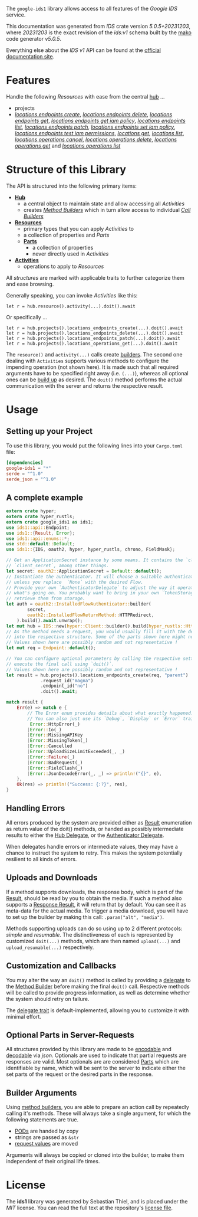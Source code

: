 <!---
DO NOT EDIT !
This file was generated automatically from 'src/generator/templates/api/README.md.mako'
DO NOT EDIT !
-->
The `google-ids1` library allows access to all features of the *Google IDS* service.

This documentation was generated from *IDS* crate version *5.0.5+20231203*, where *20231203* is the exact revision of the *ids:v1* schema built by the [mako](http://www.makotemplates.org/) code generator *v5.0.5*.

Everything else about the *IDS* *v1* API can be found at the
[official documentation site](https://cloud.google.com/).
# Features

Handle the following *Resources* with ease from the central [hub](https://docs.rs/google-ids1/5.0.5+20231203/google_ids1/IDS) ...

* projects
 * [*locations endpoints create*](https://docs.rs/google-ids1/5.0.5+20231203/google_ids1/api::ProjectLocationEndpointCreateCall), [*locations endpoints delete*](https://docs.rs/google-ids1/5.0.5+20231203/google_ids1/api::ProjectLocationEndpointDeleteCall), [*locations endpoints get*](https://docs.rs/google-ids1/5.0.5+20231203/google_ids1/api::ProjectLocationEndpointGetCall), [*locations endpoints get iam policy*](https://docs.rs/google-ids1/5.0.5+20231203/google_ids1/api::ProjectLocationEndpointGetIamPolicyCall), [*locations endpoints list*](https://docs.rs/google-ids1/5.0.5+20231203/google_ids1/api::ProjectLocationEndpointListCall), [*locations endpoints patch*](https://docs.rs/google-ids1/5.0.5+20231203/google_ids1/api::ProjectLocationEndpointPatchCall), [*locations endpoints set iam policy*](https://docs.rs/google-ids1/5.0.5+20231203/google_ids1/api::ProjectLocationEndpointSetIamPolicyCall), [*locations endpoints test iam permissions*](https://docs.rs/google-ids1/5.0.5+20231203/google_ids1/api::ProjectLocationEndpointTestIamPermissionCall), [*locations get*](https://docs.rs/google-ids1/5.0.5+20231203/google_ids1/api::ProjectLocationGetCall), [*locations list*](https://docs.rs/google-ids1/5.0.5+20231203/google_ids1/api::ProjectLocationListCall), [*locations operations cancel*](https://docs.rs/google-ids1/5.0.5+20231203/google_ids1/api::ProjectLocationOperationCancelCall), [*locations operations delete*](https://docs.rs/google-ids1/5.0.5+20231203/google_ids1/api::ProjectLocationOperationDeleteCall), [*locations operations get*](https://docs.rs/google-ids1/5.0.5+20231203/google_ids1/api::ProjectLocationOperationGetCall) and [*locations operations list*](https://docs.rs/google-ids1/5.0.5+20231203/google_ids1/api::ProjectLocationOperationListCall)




# Structure of this Library

The API is structured into the following primary items:

* **[Hub](https://docs.rs/google-ids1/5.0.5+20231203/google_ids1/IDS)**
    * a central object to maintain state and allow accessing all *Activities*
    * creates [*Method Builders*](https://docs.rs/google-ids1/5.0.5+20231203/google_ids1/client::MethodsBuilder) which in turn
      allow access to individual [*Call Builders*](https://docs.rs/google-ids1/5.0.5+20231203/google_ids1/client::CallBuilder)
* **[Resources](https://docs.rs/google-ids1/5.0.5+20231203/google_ids1/client::Resource)**
    * primary types that you can apply *Activities* to
    * a collection of properties and *Parts*
    * **[Parts](https://docs.rs/google-ids1/5.0.5+20231203/google_ids1/client::Part)**
        * a collection of properties
        * never directly used in *Activities*
* **[Activities](https://docs.rs/google-ids1/5.0.5+20231203/google_ids1/client::CallBuilder)**
    * operations to apply to *Resources*

All *structures* are marked with applicable traits to further categorize them and ease browsing.

Generally speaking, you can invoke *Activities* like this:

```Rust,ignore
let r = hub.resource().activity(...).doit().await
```

Or specifically ...

```ignore
let r = hub.projects().locations_endpoints_create(...).doit().await
let r = hub.projects().locations_endpoints_delete(...).doit().await
let r = hub.projects().locations_endpoints_patch(...).doit().await
let r = hub.projects().locations_operations_get(...).doit().await
```

The `resource()` and `activity(...)` calls create [builders][builder-pattern]. The second one dealing with `Activities`
supports various methods to configure the impending operation (not shown here). It is made such that all required arguments have to be
specified right away (i.e. `(...)`), whereas all optional ones can be [build up][builder-pattern] as desired.
The `doit()` method performs the actual communication with the server and returns the respective result.

# Usage

## Setting up your Project

To use this library, you would put the following lines into your `Cargo.toml` file:

```toml
[dependencies]
google-ids1 = "*"
serde = "^1.0"
serde_json = "^1.0"
```

## A complete example

```Rust
extern crate hyper;
extern crate hyper_rustls;
extern crate google_ids1 as ids1;
use ids1::api::Endpoint;
use ids1::{Result, Error};
use ids1::api::enums::*;
use std::default::Default;
use ids1::{IDS, oauth2, hyper, hyper_rustls, chrono, FieldMask};

// Get an ApplicationSecret instance by some means. It contains the `client_id` and
// `client_secret`, among other things.
let secret: oauth2::ApplicationSecret = Default::default();
// Instantiate the authenticator. It will choose a suitable authentication flow for you,
// unless you replace  `None` with the desired Flow.
// Provide your own `AuthenticatorDelegate` to adjust the way it operates and get feedback about
// what's going on. You probably want to bring in your own `TokenStorage` to persist tokens and
// retrieve them from storage.
let auth = oauth2::InstalledFlowAuthenticator::builder(
        secret,
        oauth2::InstalledFlowReturnMethod::HTTPRedirect,
    ).build().await.unwrap();
let mut hub = IDS::new(hyper::Client::builder().build(hyper_rustls::HttpsConnectorBuilder::new().with_native_roots().unwrap().https_or_http().enable_http1().build()), auth);
// As the method needs a request, you would usually fill it with the desired information
// into the respective structure. Some of the parts shown here might not be applicable !
// Values shown here are possibly random and not representative !
let mut req = Endpoint::default();

// You can configure optional parameters by calling the respective setters at will, and
// execute the final call using `doit()`.
// Values shown here are possibly random and not representative !
let result = hub.projects().locations_endpoints_create(req, "parent")
             .request_id("magna")
             .endpoint_id("no")
             .doit().await;

match result {
    Err(e) => match e {
        // The Error enum provides details about what exactly happened.
        // You can also just use its `Debug`, `Display` or `Error` traits
         Error::HttpError(_)
        |Error::Io(_)
        |Error::MissingAPIKey
        |Error::MissingToken(_)
        |Error::Cancelled
        |Error::UploadSizeLimitExceeded(_, _)
        |Error::Failure(_)
        |Error::BadRequest(_)
        |Error::FieldClash(_)
        |Error::JsonDecodeError(_, _) => println!("{}", e),
    },
    Ok(res) => println!("Success: {:?}", res),
}

```
## Handling Errors

All errors produced by the system are provided either as [Result](https://docs.rs/google-ids1/5.0.5+20231203/google_ids1/client::Result) enumeration as return value of
the doit() methods, or handed as possibly intermediate results to either the
[Hub Delegate](https://docs.rs/google-ids1/5.0.5+20231203/google_ids1/client::Delegate), or the [Authenticator Delegate](https://docs.rs/yup-oauth2/*/yup_oauth2/trait.AuthenticatorDelegate.html).

When delegates handle errors or intermediate values, they may have a chance to instruct the system to retry. This
makes the system potentially resilient to all kinds of errors.

## Uploads and Downloads
If a method supports downloads, the response body, which is part of the [Result](https://docs.rs/google-ids1/5.0.5+20231203/google_ids1/client::Result), should be
read by you to obtain the media.
If such a method also supports a [Response Result](https://docs.rs/google-ids1/5.0.5+20231203/google_ids1/client::ResponseResult), it will return that by default.
You can see it as meta-data for the actual media. To trigger a media download, you will have to set up the builder by making
this call: `.param("alt", "media")`.

Methods supporting uploads can do so using up to 2 different protocols:
*simple* and *resumable*. The distinctiveness of each is represented by customized
`doit(...)` methods, which are then named `upload(...)` and `upload_resumable(...)` respectively.

## Customization and Callbacks

You may alter the way an `doit()` method is called by providing a [delegate](https://docs.rs/google-ids1/5.0.5+20231203/google_ids1/client::Delegate) to the
[Method Builder](https://docs.rs/google-ids1/5.0.5+20231203/google_ids1/client::CallBuilder) before making the final `doit()` call.
Respective methods will be called to provide progress information, as well as determine whether the system should
retry on failure.

The [delegate trait](https://docs.rs/google-ids1/5.0.5+20231203/google_ids1/client::Delegate) is default-implemented, allowing you to customize it with minimal effort.

## Optional Parts in Server-Requests

All structures provided by this library are made to be [encodable](https://docs.rs/google-ids1/5.0.5+20231203/google_ids1/client::RequestValue) and
[decodable](https://docs.rs/google-ids1/5.0.5+20231203/google_ids1/client::ResponseResult) via *json*. Optionals are used to indicate that partial requests are responses
are valid.
Most optionals are are considered [Parts](https://docs.rs/google-ids1/5.0.5+20231203/google_ids1/client::Part) which are identifiable by name, which will be sent to
the server to indicate either the set parts of the request or the desired parts in the response.

## Builder Arguments

Using [method builders](https://docs.rs/google-ids1/5.0.5+20231203/google_ids1/client::CallBuilder), you are able to prepare an action call by repeatedly calling it's methods.
These will always take a single argument, for which the following statements are true.

* [PODs][wiki-pod] are handed by copy
* strings are passed as `&str`
* [request values](https://docs.rs/google-ids1/5.0.5+20231203/google_ids1/client::RequestValue) are moved

Arguments will always be copied or cloned into the builder, to make them independent of their original life times.

[wiki-pod]: http://en.wikipedia.org/wiki/Plain_old_data_structure
[builder-pattern]: http://en.wikipedia.org/wiki/Builder_pattern
[google-go-api]: https://github.com/google/google-api-go-client

# License
The **ids1** library was generated by Sebastian Thiel, and is placed
under the *MIT* license.
You can read the full text at the repository's [license file][repo-license].

[repo-license]: https://github.com/Byron/google-apis-rsblob/main/LICENSE.md

